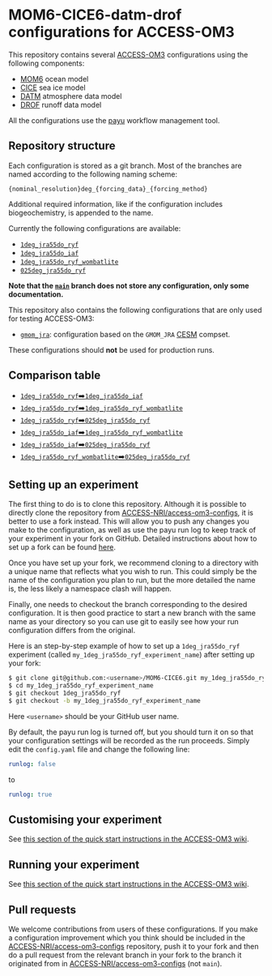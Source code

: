 # MOM6-CICE6-datm-drof configurations for ACCESS-OM3

This repository contains several
[ACCESS-OM3](https://github.com/COSIMA/access-om3) configurations using the
following components:

- [MOM6](https://mom6.readthedocs.io/) ocean model
- [CICE](https://github.com/CICE-Consortium/CICE) sea ice model
- [DATM](https://escomp.github.io/CDEPS/versions/master/html/datm.html) atmosphere data model
- [DROF](https://escomp.github.io/CDEPS/versions/master/html/drof.html) runoff data model

All the configurations use the [payu](https://payu.readthedocs.io/en/latest/)
workflow management tool.


## Repository structure

Each configuration is stored as a git branch. Most of the branches are named
according to the following naming scheme:

`{nominal_resolution}deg_{forcing_data}_{forcing_method}`

Additional required information, like if the configuration includes
biogeochemistry, is appended to the name.

Currently the following configurations are available:

- [`1deg_jra55do_ryf`](https://github.com/ACCESS-NRI/access-om3-configs/tree/1deg_jra55do_ryf)
- [`1deg_jra55do_iaf`](https://github.com/ACCESS-NRI/access-om3-configs/tree/1deg_jra55do_iaf)
- [`1deg_jra55do_ryf_wombatlite`](https://github.com/ACCESS-NRI/access-om3-configs/tree/1deg_jra55do_ryf_wombatlite)
- [`025deg_jra55do_ryf`](https://github.com/ACCESS-NRI/access-om3-configs/tree/025deg_jra55do_ryf)

**Note that the [`main`](https://github.com/ACCESS-NRI/access-om3-configs/tree/main) branch
does not store any configuration, only some documentation.**

This repository also contains the following configurations that are only used
for testing ACCESS-OM3:

- [`gmom_jra`](https://github.com/ACCESS-NRI/access-om3-configs/tree/gmom_jra):
  configuration based on the `GMOM_JRA` [CESM](https://github.com/ESCOMP/CMEPS/)
  compset.

These configurations should **not** be used for production runs.


## Comparison table

- [`1deg_jra55do_ryf`➡️`1deg_jra55do_iaf`](https://github.com/ACCESS-NRI/access-om3-configs/compare/1deg_jra55do_ryf..1deg_jra55do_iaf)
- [`1deg_jra55do_ryf`➡️`1deg_jra55do_ryf_wombatlite`](https://github.com/ACCESS-NRI/access-om3-configs/compare/1deg_jra55do_ryf..1deg_jra55do_ryf_wombatlite)
- [`1deg_jra55do_ryf`➡️`025deg_jra55do_ryf`](https://github.com/ACCESS-NRI/access-om3-configs/compare/1deg_jra55do_ryf..025deg_jra55do_ryf)
- [`1deg_jra55do_iaf`➡️`1deg_jra55do_ryf_wombatlite`](https://github.com/ACCESS-NRI/access-om3-configs/compare/1deg_jra55do_iaf..1deg_jra55do_ryf_wombatlite)
- [`1deg_jra55do_iaf`➡️`025deg_jra55do_ryf`](https://github.com/ACCESS-NRI/access-om3-configs/compare/1deg_jra55do_iaf..025deg_jra55do_ryf)
- [`1deg_jra55do_ryf_wombatlite`➡️`025deg_jra55do_ryf`](https://github.com/ACCESS-NRI/access-om3-configs/compare/1deg_jra55do_ryf_wombatlite..025deg_jra55do_ryf)

## Setting up an experiment

The first thing to do is to clone this repository. Although it is possible to
directly clone the repository from  [ACCESS-NRI/access-om3-configs](https://github.com/ACCESS-NRI/access-om3-configs), it is better to use a fork
instead. This will allow you to push any changes you make to the configuration,
as well as use the payu run log to keep track of your experiment in your fork on
GitHub. Detailed instructions about how to set up a fork can be found
[here](https://docs.github.com/en/get-started/quickstart/fork-a-repo).

Once you have set up your fork, we recommend cloning to a directory with a
unique name that reflects what you wish to run. This could simply be the name of
the configuration you plan to run, but the more detailed the name is, the less
likely a namespace clash will happen.

Finally, one needs to checkout the branch corresponding to the desired
configuration. It is then good practice to start a new branch with the same name
as your directory so you can use git to easily see how your run configuration
differs from the original.

Here is an step-by-step example of how to set up a `1deg_jra55do_ryf` experiment
(called `my_1deg_jra55do_ryf_experiment_name`) after setting up your fork:

```bash
$ git clone git@github.com:<username>/MOM6-CICE6.git my_1deg_jra55do_ryf_experiment_name
$ cd my_1deg_jra55do_ryf_experiment_name
$ git checkout 1deg_jra55do_ryf
$ git checkout -b my_1deg_jra55do_ryf_experiment_name
```

Here `<username>` should be your GitHub user name.

By default, the payu run log is turned off, but you should turn it on so that
your configuration settings will be recorded as the run proceeds. Simply edit
the `config.yaml` file and change the following line:

```yaml
runlog: false
```
to
```yaml
runlog: true
```


## Customising your experiment

See [this section of the quick start instructions in the ACCESS-OM3
wiki](https://github.com/COSIMA/access-om3/wiki/Quick-start#customising-your-experiment).


## Running your experiment

See [this section of the quick start instructions in the ACCESS-OM3
wiki](https://github.com/COSIMA/access-om3/wiki/Quick-start#running).


## Pull requests

We welcome contributions from users of these configurations. If you make a
configuration improvement which you think should be included in the [ACCESS-NRI/access-om3-configs](https://github.com/ACCESS-NRI/access-om3-configs)
repository, push it to your fork and then do a pull request from the relevant
branch in your fork to the branch it originated from in [ACCESS-NRI/access-om3-configs](https://github.com/ACCESS-NRI/access-om3-configs)
(not `main`).
